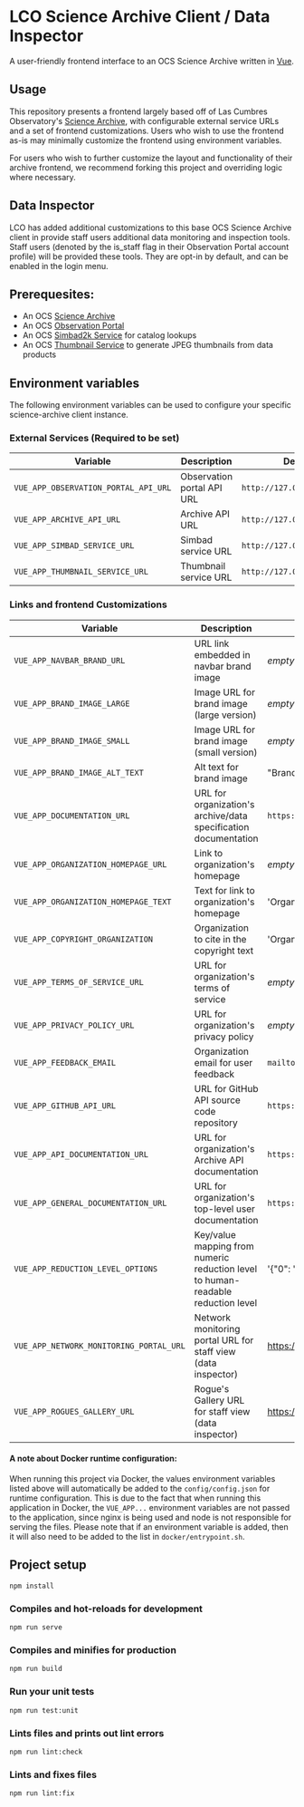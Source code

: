 # LCO Science Archive Client / Data Inspector

A user-friendly frontend interface to an OCS Science Archive written in [Vue](https://vuejs.org/).

## Usage

This repository presents a frontend largely based off of Las Cumbres Observatory's [Science Archive](https://archive.lco.global), with configurable external service URLs and a set of frontend customizations. Users who wish to use the frontend as-is may minimally customize the frontend using environment variables.

For users who wish to further customize the layout and functionality of their archive frontend, we recommend forking this project and overriding logic where necessary.

## Data Inspector

LCO has added additional customizations to this base OCS Science Archive client in provide staff users additional data monitoring and inspection tools. Staff users (denoted by the is_staff flag in their Observation Portal account profile) will be provided these tools. They are opt-in by default, and can be enabled in the login menu.

## Prerequesites:
* An OCS [Science Archive](https://github.com/observatorycontrolsystem/science-archive/)
* An OCS [Observation Portal](https://github.com/observatorycontrolsystem/observation-portal/)
* An OCS [Simbad2k Service](https://github.com/observatorycontrolsystem/simbad2k) for catalog lookups
* An OCS [Thumbnail Service](https://github.com/observatorycontrolsystem/thumbnail-service) to generate JPEG thumbnails from data products

## Environment variables

The following environment variables can be used to configure your specific science-archive client instance.

### External Services (**Required to be set**)
| Variable                              | Description                           | Default                 |
| ------------------------------------- | ------------------------------------- | ----------------------- |
| `VUE_APP_OBSERVATION_PORTAL_API_URL`  | Observation portal API URL            | `http://127.0.0.1:8000/api` |
| `VUE_APP_ARCHIVE_API_URL`             | Archive API URL                       | `http://127.0.0.1:9500` |
| `VUE_APP_SIMBAD_SERVICE_URL`          | Simbad service URL                    | `http://127.0.0.1:9800` |
| `VUE_APP_THUMBNAIL_SERVICE_URL`       | Thumbnail service URL                 | `http://127.0.0.1:8500` |
### Links and frontend Customizations
| Variable                              | Description                           | Default                 |
| ------------------------------------- | ------------------------------------- | ----------------------- |
| `VUE_APP_NAVBAR_BRAND_URL`            | URL link embedded in navbar brand image | _empty string_ |
| `VUE_APP_BRAND_IMAGE_LARGE`           | Image URL for brand image (large version) | _empty string_ |
| `VUE_APP_BRAND_IMAGE_SMALL`           | Image URL for brand image (small version) | _empty string_ |
| `VUE_APP_BRAND_IMAGE_ALT_TEXT`        | Alt text for brand image | "Brand Image"  |
| `VUE_APP_DOCUMENTATION_URL`           | URL for organization's archive/data specification documentation | `https://observatorycontrolsystem.github.io/integration/data_flow/` |
| `VUE_APP_ORGANIZATION_HOMEPAGE_URL`  | Link to organization's homepage | _empty string_ |
| `VUE_APP_ORGANIZATION_HOMEPAGE_TEXT`  | Text for link to organization's homepage | 'Organization Home' |
| `VUE_APP_COPYRIGHT_ORGANIZATION`      | Organization to cite in the copyright text | 'Organization' |
| `VUE_APP_TERMS_OF_SERVICE_URL`        | URL for organization's terms of service | _empty string_ |
| `VUE_APP_PRIVACY_POLICY_URL`          | URL for organization's privacy policy | _empty string_ |
| `VUE_APP_FEEDBACK_EMAIL`              | Organization email for user feedback | `mailto:support@organization.com`
| `VUE_APP_GITHUB_API_URL`              | URL for GitHub API source code repository | `https://github.com/observatorycontrolsystem/science-archive`
| `VUE_APP_API_DOCUMENTATION_URL`       | URL for organization's Archive API documentation | `https://observatorycontrolsystem.github.io/api/science_archive/`
| `VUE_APP_GENERAL_DOCUMENTATION_URL`   | URL for organization's top-level user documentation | `https://observatorycontrolsystem.github.io/`
| `VUE_APP_REDUCTION_LEVEL_OPTIONS`     | Key/value mapping from numeric reduction level to human-readable reduction level | '{"0": "Raw", "10": "Processed"}'
| `VUE_APP_NETWORK_MONITORING_PORTAL_URL`     | Network monitoring portal URL for staff view (data inspector) | https://sites.google.com/lco.global/docs/netmon
| `VUE_APP_ROGUES_GALLERY_URL`     | Rogue's Gallery URL for staff view (data inspector) | https://sites.google.com/lco.global/docs/netmon/heroes-and-rogues


#### A note about Docker runtime configuration:

When running this project via Docker, the values environment variables listed above will automatically be added to the `config/config.json` for runtime configuration. This is due to the fact that when running this application in Docker, the `VUE_APP...` environment variables are not passed to the application, since nginx is being used and node is not responsible for serving the files. Please note that if an environment variable is added, then it will also need to be added to the list in `docker/entrypoint.sh`.

## Project setup
```
npm install
```

### Compiles and hot-reloads for development
```
npm run serve
```

### Compiles and minifies for production
```
npm run build
```

### Run your unit tests
```
npm run test:unit
```

### Lints files and prints out lint errors
```
npm run lint:check
```

### Lints and fixes files
```
npm run lint:fix
```
